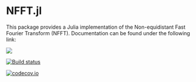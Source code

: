 # NFFT.jl

This package provides a Julia implementation of the Non-equidistant Fast Fourier Transform (NFFT).
Documentation can be found under the following link:

[![](https://img.shields.io/badge/docs-latest-blue.svg)](https://JuliaMath.github.io/NFFT.jl/dev)

[![Build status](https://github.com/JuliaMath/NFFT.jl/workflows/CI/badge.svg)](https://github.com/JuliaMath/NFFT.jl/actions)

[![codecov.io](http://codecov.io/github/JuliaMath/NFFT.jl/coverage.svg?branch=master)](http://codecov.io/github/JuliaMath/NFFT.jl?branch=master)
